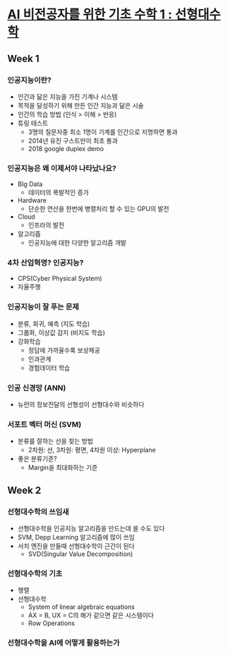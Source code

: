 # [AI 비전공자를 위한 기초 수학 1 : 선형대수학](https://kaist.edwith.org/mathforai#)

## Week 1

### 인공지능이란?

- 인간과 닮은 지능을 가진 기계나 시스템
- 목적을 달성하기 위해 만든 인간 지능과 닮은 시술
- 인간의 학습 방법 (인식 > 이해 > 반응)
- 튜링 테스트
  - 3명의 질문자중 최소 1명이 기계를 인간으로 지명하면 통과
  - 2014년 유진 구스트만이 최초 통과
  - 2018 google duplex demo

### 인공지능은 왜 이제서야 나타났나요?

- BIg Data
  - 데이터의 폭발적인 증가
- Hardware
  - 단순한 연산을 한번에 병렬처리 할 수 있는 GPU의 발전
- Cloud
  - 인프라의 발전
- 알고리즘
  - 인공지능에 대한 다양한 알고리즘 개발

### 4차 산업혁명? 인공지능?

- CPS(Cyber Physical System)
- 자율주행

### 인공지능이 잘 푸는 문제

- 분류, 회귀, 예측 (지도 학습)
- 그룹화, 이상값 감지 (비지도 학습)
- 강화학습
  - 정답에 가까울수록 보상제공
  - 인과관계
  - 경험데이터 학습

### 인공 신경망 (ANN)

- 뉴런의 정보전달의 선형성이 선형대수와 비슷하다

### 서포트 벡터 머신 (SVM)

- 분류를 잘하는 선을 찾는 방법
  - 2차원: 선, 3차원: 평면, 4차원 이상: Hyperplane
- 좋은 분류기준?
  - Margin을 최대화하는 기준

## Week 2

### 선형대수학의 쓰임새

- 선형대수학을 인공지능 알고리즘을 만드는데 쓸 수도 있다
- SVM, Depp Learning 알고리즘에 많이 쓰임
- 서치 엔진을 만들때 선형대수학이 근간이 된다
  - SVD(Singular Value Decomposition) 

### 선형대수학의 기초

- 행렬
- 선형대수학
  - System of linear algebraic equations
  - AX = B, UX = C의 해가 같으면 같은 시스템이다
  - Row Operations

### 선형대수학을 AI에 어떻게 활용하는가 

### 

